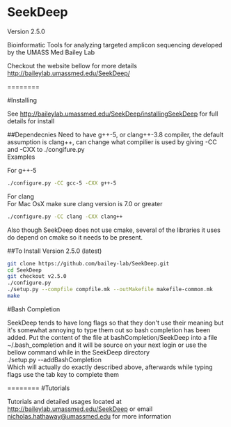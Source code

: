 SeekDeep
========
Version 2.5.0

Bioinformatic Tools for analyzing targeted amplicon sequencing developed by the UMASS Med Bailey Lab

Checkout the website bellow for more details  
http://baileylab.umassmed.edu/SeekDeep/

========

#Installing
 
 See http://baileylab.umassmed.edu/SeekDeep/installingSeekDeep for full details for install
 
##Dependecnies
Need to have g++-5, or clang++-3.8 compiler, the default assumption is clang++, can change what compilier is used by giving -CC and -CXX to ./congifure.py  
Examples  

For g++-5 
 
```bash  
./configure.py -CC gcc-5 -CXX g++-5  
```
For clang  
For Mac OsX make sure clang version is 7.0 or greater 

```bash
./configure.py -CC clang -CXX clang++  
```

Also though SeekDeep does not use cmake, several of the libraries it uses do depend on cmake so it needs to be present.  

##To Install Version 2.5.0 (latest)  
```bash
git clone https://github.com/bailey-lab/SeekDeep.git   
cd SeekDeep  
git checkout v2.5.0
./configure.py  
./setup.py --compfile compfile.mk --outMakefile makefile-common.mk
make   
```




#Bash Completion  

SeekDeep tends to have long flags so that they don't use their meaning but it's somewhat annoying to type them out so bash completion has been added.  Put the content of the file at bashCompletion/SeekDeep into a file ~/.bash_completion and it will be source on your next login or use the bellow command while in the SeekDeep directory  
./setup.py --addBashCompletion  
Which will actually do exactly described above, afterwards while typing flags use the tab key to complete them  

========
#Tutorials

Tutorials and detailed usages located at http://baileylab.umassmed.edu/SeekDeep or email nicholas.hathaway@umassmed.edu for more information  
